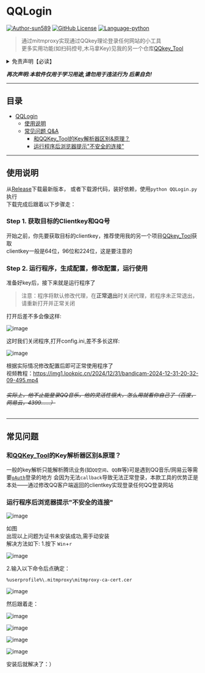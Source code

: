 # QQLogin
[![Author-sun589](https://img.shields.io/badge/Author-sun589-52616b.svg?logo=github)](https://github.com/sun589)
[![GitHub License](https://img.shields.io/github/license/sun589/QQkey_Tool?logo=github)](https://github.com/sun589/QQkey_Tool/blob/main/LICENSE)
[![Language-python](https://img.shields.io/badge/Language-python-yellow?logo=python)](https://github.com/sun589/QQkey_Tool)
> 通过mitmproxy实现通过QQkey理论登录任何网站的小工具  
> 更多实用功能(如扫码控号,木马拿Key)见我的另一个仓库[QQkey_Tool](https://github.com/sun589/QQkey_Tool)

<details><summary>免责声明【必读】</summary>

### **本工具仅供学习和技术研究使用，不得用于任何非法行为，否则后果自负。**

**本工具的作者不对本工具的安全性、完整性、可靠性、有效性、正确性或适用性做任何明示或暗示的保证，也不对本工具的使用或滥用造成的任何直接或间接的损失、责任、索赔、要求或诉讼承担任何责任。**

**本工具的作者保留随时修改、更新、删除或终止本工具的权利，无需事先通知或承担任何义务。**

**本工具的使用者应遵守相关法律法规，尊重QQ的版权和隐私，不得侵犯QQ或其他第三方的合法权益，不得从事任何违法或不道德的行为。**

## **本工具的使用者在下载、安装、运行或使用本工具时，即表示已阅读并同意本免责声明。如有异议，请立即停止使用本工具，并删除所有相关文件。**

</details>  

***再次声明:本软件仅用于学习用途,请勿用于违法行为 后果自负!***  
****
## 目录
- [QQLogin](#qqlogin)
  - [使用说明](#使用说明)
  - [常见问题 Q&A](#常见问题)
    - [和QQKey_Tool的Key解析器区别&原理？](#和QQKey_Tool的Key解析器区别&原理？)
    - [运行程序后浏览器提示"不安全的连接"](#运行程序后浏览器提示不安全的连接)
****
## 使用说明
从[Release](https://github.com/sun589/QQLogin/releases/latest)下载最新版本，
或者下载源代码，装好依赖，使用`python QQLogin.py`执行  
下载完成后跟着以下步骤走：  
### Step 1. 获取目标的Clientkey和QQ号
开始之前，你先要获取目标的clientkey，推荐使用我的另一个项目[QQkey_Tool](https://github.com/sun589/QQkey_Tool)获取  
clientkey一般是64位，96位和224位，这是要注意的  
### Step 2. 运行程序，生成配置，修改配置，运行使用
准备好key后，接下来就是运行程序了  
> 注意：程序将默认修改代理，在**正常退出**时关闭代理，若程序未正常退出，请重新打开并正常关闭

打开后差不多会像这样:  
  
![image](https://github.com/user-attachments/assets/45d6f98c-f153-4f06-90b4-08ca7989d179)  

这时我们关闭程序,打开config.ini,差不多长这样:  

![image](https://github.com/user-attachments/assets/992aa437-6c40-45b9-bd9e-08b4044e03be)

根据实际情况修改配置后即可正常使用程序了  
视频教程：https://img1.lookpic.cn/2024/12/31/bandicam-2024-12-31-20-32-09-495.mp4  

###### ~~实际上，他不止能登录QQ音乐，他的灵活性很大，怎么用就看你自己了（百度，网易云，4399……）~~  
****
## 常见问题
### 和[QQKey_Tool](https://github.com/sun589/QQkey_Tool)的Key解析器区别&原理？
一般的key解析只能解析腾讯业务(如`QQ空间`、`QQ群`等)可是遇到QQ音乐/网易云等需要[`oAuth`](https://baike.baidu.com/item/oAuth/7153134)登录的地方
会因为无法`callback`导致无法正常登录，本款工具的优势正是本处——通过修改QQ客户端返回的clientkey实现登录任何QQ登录网站
### 运行程序后浏览器提示"不安全的连接"  
![image](https://github.com/user-attachments/assets/335896b6-994a-4fcb-8028-90c2b612fd62)  

如图  
出现以上问题为证书未安装成功,需手动安装  
解决方法如下:
1.按下 `Win`+`r`  
  
![image](https://github.com/user-attachments/assets/e793dcca-90b8-46fa-b863-bd7773e6398b)

2.输入以下命令后点确定：
```
%userprofile%\.mitmproxy\mitmproxy-ca-cert.cer
```

![image](https://github.com/user-attachments/assets/9e3a1a9e-aba3-4001-8249-2dae9fdbd0f8)

然后跟着走：  

![image](https://github.com/user-attachments/assets/da49c9c6-c762-4bb5-812a-729375adf999)  
  
![image](https://github.com/user-attachments/assets/b8f52eae-758b-4fbf-a134-a8189a6c32d9)  

![image](https://github.com/user-attachments/assets/99497102-4205-40dc-aa33-fb4d9dea6636)  

![image](https://github.com/user-attachments/assets/de600f1a-bddc-4f2f-b616-e71e5424de2f)

安装后就解决了：）

